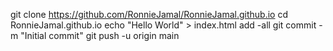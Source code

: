 git clone https://github.com/RonnieJamal/RonnieJamal.github.io
cd RonnieJamal.github.io
echo "Hello World" > index.html
add -all
git commit -m "Initial commit"
git push -u origin main
